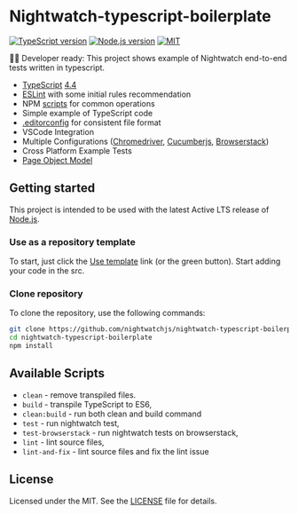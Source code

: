 # Nightwatch-typescript-boilerplate

[![TypeScript version][ts-badge]][typescript-4-4]
[![Node.js version][nodejs-badge]][nodejs]
[![MIT][license-badge]][license]

🧑‍💻 Developer ready: This project shows example of Nightwatch end-to-end tests written in typescript.

- [TypeScript][typescript] [4.4][typescript-4-4]
- [ESLint][eslint] with some initial rules recommendation
- NPM [scripts](#available-scripts) for common operations
- Simple example of TypeScript code
- [.editorconfig][editorconfig] for consistent file format
- VSCode Integration
- Multiple Configurations ([Chromedriver][chromedriver], [Cucumberjs][cucumberjs], [Browserstack][browserstack])
- Cross Platform Example Tests
- [Page Object Model][page-object-model]

## Getting started

This project is intended to be used with the latest Active LTS release of [Node.js][nodejs].

### Use as a repository template
To start, just click the [Use template][template-link] link (or the green button). Start adding your code in the src.

### Clone repository

To clone the repository, use the following commands:

```sh
git clone https://github.com/nightwatchjs/nightwatch-typescript-boilerplate
cd nightwatch-typescript-boilerplate
npm install
```

## Available Scripts

- `clean` - remove transpiled files.
- `build` - transpile TypeScript to ES6,
- `clean:build` - run both clean and build command
- `test` - run nightwatch test,
- `test-browserstack` - run nightwatch tests on browserstack,
- `lint` - lint source files,
- `lint-and-fix` - lint source files and fix the lint issue

## License

Licensed under the MIT. See the [LICENSE][license] file for details.

[ts-badge]: https://img.shields.io/badge/TypeScript-4.4-blue.svg
[typescript]: https://www.typescriptlang.org/
[typescript-4-4]: https://www.typescriptlang.org/docs/handbook/release-notes/typescript-4-4.html
[nodejs]: https://nodejs.org/dist/latest-v16.x/docs/api/
[nodejs-badge]: https://img.shields.io/badge/Node.js->=%2010.0.0-blue.svg
[license]: https://github.com/nightwatchjs/nightwatch-typescript-boilerplate/blob/main/LICENSE.md
[license-badge]: https://img.shields.io/badge/license-MIT-blue.svg
[eslint]: https://github.com/eslint/eslint
[editorconfig]: https://editorconfig.org/
[cucumberjs]: https://github.com/nightwatchjs/cucumberjs-boilerplate
[browserstack]: https://www.browserstack.com/docs/automate/selenium/getting-started/nodejs/nightwatch
[chromedriver]: https://nightwatchjs.org/gettingstarted/browser-drivers-setup/#chromedriver
[page-object-model]: https://nightwatchjs.org/guide/working-with-page-objects/
[template-link]: https://github.com/nightwatchjs/nightwatch-typescript-boilerplate/generate

